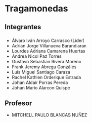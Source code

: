 # Tragamonedas
## Integrantes
### 
- Álvaro Iván Arroyo Carrasco (Líder)
- Adrian Jorge Villanueva Barandiaran
- Lourdes Adriana Camarena Huertas
- Andrea Nicol Paz Torres
- Gustavo Sebastian Rivera Moreno
- Frank Jeremy Abregu Gonzáles
- Luis Miguel Santiago Caraza
- Rachel Kathlen Orderique Estrada
- Johan Aldair Porras Pereda
- Johan Mario Alarcon Quispe

## Profesor
- MITCHELL PAULO BLANCAS NUÑEZ